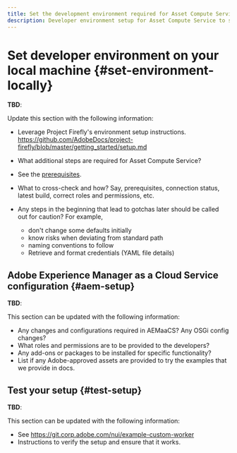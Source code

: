 ```yaml
---
title: Set the development environment required for Asset Compute Service.
description: Developer environment setup for Asset Compute Service to start creating and testing custom code.
---
```


# Set developer environment on your local machine {#set-environment-locally}

**TBD**:

Update this section with the following information:

* Leverage Project Firefly's environment setup instructions. https://github.com/AdobeDocs/project-firefly/blob/master/getting_started/setup.md

* What additional steps are required for Asset Compute Service?

* See the [prerequisites](introduction.md#prerequisites).

* What to cross-check and how? Say, prerequisites, connection status, latest build, correct roles and permissions, etc.

* Any steps in the beginning that lead to gotchas later should be called out for caution? For example,
  * don't change some defaults initially
  * know risks when deviating from standard path
  * naming conventions to follow
  * Retrieve and format credentials (YAML file details)

## Adobe Experience Manager as a Cloud Service configuration {#aem-setup}

**TBD**:

This section can be updated with the following information:

* Any changes and configurations required in AEMaaCS? Any OSGi config changes?
* What roles and permissions are to be provided to the developers?
* Any add-ons or packages to be installed for specific functionality?
* List if any Adobe-approved assets are provided to try the examples that we provide in docs.

## Test your setup {#test-setup}

**TBD**:

This section can be updated with the following information:

* See https://git.corp.adobe.com/nui/example-custom-worker
* Instructions to verify the setup and ensure that it works.
